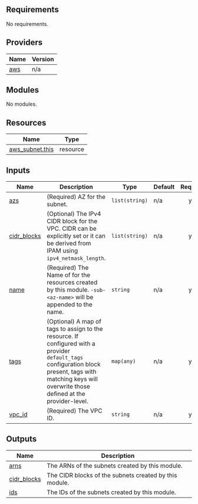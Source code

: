 <!-- BEGIN_TF_DOCS -->
## Requirements

No requirements.

## Providers

| Name | Version |
|------|---------|
| <a name="provider_aws"></a> [aws](#provider\_aws) | n/a |

## Modules

No modules.

## Resources

| Name | Type |
|------|------|
| [aws_subnet.this](https://registry.terraform.io/providers/hashicorp/aws/latest/docs/resources/subnet) | resource |

## Inputs

| Name | Description | Type | Default | Required |
|------|-------------|------|---------|:--------:|
| <a name="input_azs"></a> [azs](#input\_azs) | (Required) AZ for the subnet. | `list(string)` | n/a | yes |
| <a name="input_cidr_blocks"></a> [cidr\_blocks](#input\_cidr\_blocks) | (Optional) The IPv4 CIDR block for the VPC. CIDR can be explicitly set or it can be derived from IPAM using `ipv4_netmask_length`. | `list(string)` | n/a | yes |
| <a name="input_name"></a> [name](#input\_name) | (Required) The Name of for the resources created by this module. `-sub-<az-name>` will be appended to the name. | `string` | n/a | yes |
| <a name="input_tags"></a> [tags](#input\_tags) | (Optional) A map of tags to assign to the resource. If configured with a provider `default_tags` configuration block present, tags with matching keys will overwrite those defined at the provider-level. | `map(any)` | n/a | yes |
| <a name="input_vpc_id"></a> [vpc\_id](#input\_vpc\_id) | (Required) The VPC ID. | `string` | n/a | yes |

## Outputs

| Name | Description |
|------|-------------|
| <a name="output_arns"></a> [arns](#output\_arns) | The ARNs of the subnets created by this module. |
| <a name="output_cidr_blocks"></a> [cidr\_blocks](#output\_cidr\_blocks) | The CIDR blocks of the subnets created by this module. |
| <a name="output_ids"></a> [ids](#output\_ids) | The IDs of the subnets created by this module. |
<!-- END_TF_DOCS -->